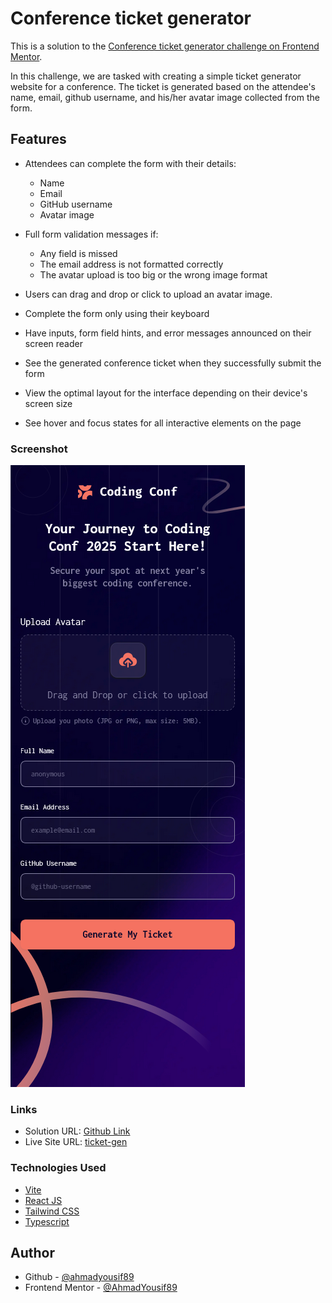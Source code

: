 # Conference ticket generator

This is a solution to the [Conference ticket generator challenge on Frontend Mentor](https://www.frontendmentor.io/challenges/conference-ticket-generator-oq5gFIU12w).

In this challenge, we are tasked with creating a simple ticket generator website for a conference. The ticket is generated based on the attendee's name, email, github username, and his/her avatar image collected from the form.

## Features

- Attendees can complete the form with their details:

  - Name
  - Email
  - GitHub username
  - Avatar image

- Full form validation messages if:

  - Any field is missed
  - The email address is not formatted correctly
  - The avatar upload is too big or the wrong image format

- Users can drag and drop or click to upload an avatar image.

- Complete the form only using their keyboard

- Have inputs, form field hints, and error messages announced on their screen reader

- See the generated conference ticket when they successfully submit the form

- View the optimal layout for the interface depending on their device's screen size

- See hover and focus states for all interactive elements on the page

### Screenshot

![mobile](public/main-375.png)

### Links

- Solution URL: [Github Link](https://github.com/AhmadYousif89/ticket-generator)
- Live Site URL: [ticket-gen](https://confticketgen.vercel.app)

### Technologies Used

- [Vite](https://vitejs.dev/)
- [React JS](https://reactjs.org/)
- [Tailwind CSS](https://tailwindcss.com/)
- [Typescript](https://www.typescriptlang.org/)

## Author

- Github - [@ahmadyousif89](https://github.com/ahmadyousif89)
- Frontend Mentor - [@AhmadYousif89](https://www.frontendmentor.io/profile/AhmadYousif89)
